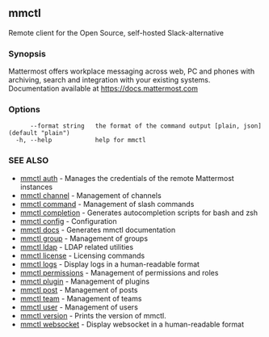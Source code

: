 ## mmctl

Remote client for the Open Source, self-hosted Slack-alternative

### Synopsis

Mattermost offers workplace messaging across web, PC and phones with archiving, search and integration with your existing systems. Documentation available at https://docs.mattermost.com

### Options

```
      --format string   the format of the command output [plain, json] (default "plain")
  -h, --help            help for mmctl
```

### SEE ALSO

* [mmctl auth](mmctl_auth.md)	 - Manages the credentials of the remote Mattermost instances
* [mmctl channel](mmctl_channel.md)	 - Management of channels
* [mmctl command](mmctl_command.md)	 - Management of slash commands
* [mmctl completion](mmctl_completion.md)	 - Generates autocompletion scripts for bash and zsh
* [mmctl config](mmctl_config.md)	 - Configuration
* [mmctl docs](mmctl_docs.md)	 - Generates mmctl documentation
* [mmctl group](mmctl_group.md)	 - Management of groups
* [mmctl ldap](mmctl_ldap.md)	 - LDAP related utilities
* [mmctl license](mmctl_license.md)	 - Licensing commands
* [mmctl logs](mmctl_logs.md)	 - Display logs in a human-readable format
* [mmctl permissions](mmctl_permissions.md)	 - Management of permissions and roles
* [mmctl plugin](mmctl_plugin.md)	 - Management of plugins
* [mmctl post](mmctl_post.md)	 - Management of posts
* [mmctl team](mmctl_team.md)	 - Management of teams
* [mmctl user](mmctl_user.md)	 - Management of users
* [mmctl version](mmctl_version.md)	 - Prints the version of mmctl.
* [mmctl websocket](mmctl_websocket.md)	 - Display websocket in a human-readable format

